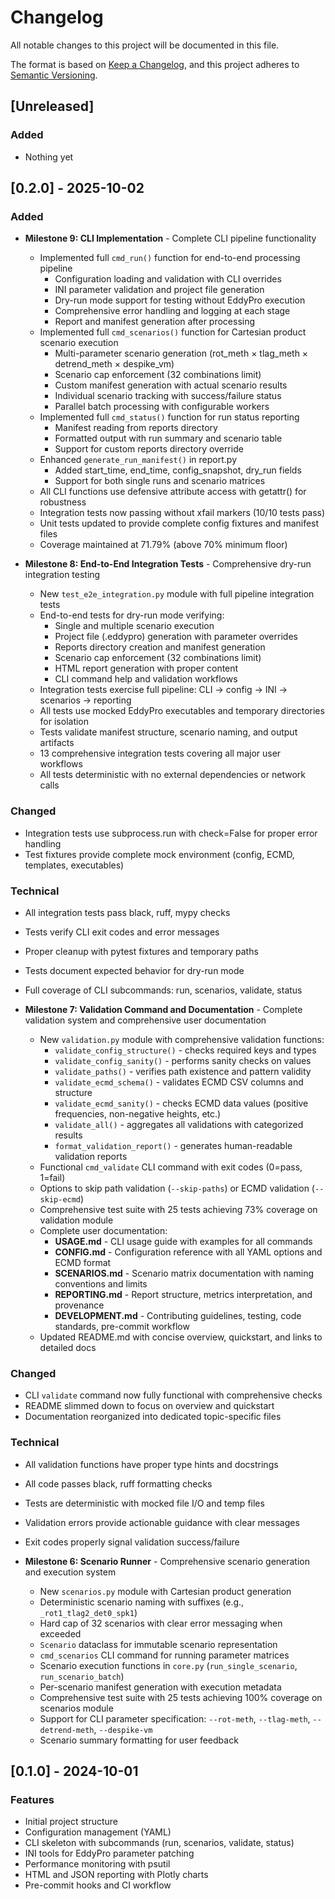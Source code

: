 # Changelog

All notable changes to this project will be documented in this file.

The format is based on [Keep a Changelog](https://keepachangelog.com/en/1.0.0/),
and this project adheres to [Semantic Versioning](https://semver.org/spec/v2.0.0.html).

## [Unreleased]

### Added

- Nothing yet

## [0.2.0] - 2025-10-02

### Added

- **Milestone 9: CLI Implementation** - Complete CLI pipeline functionality
  - Implemented full `cmd_run()` function for end-to-end processing pipeline
    - Configuration loading and validation with CLI overrides
    - INI parameter validation and project file generation
    - Dry-run mode support for testing without EddyPro execution
    - Comprehensive error handling and logging at each stage
    - Report and manifest generation after processing
  - Implemented full `cmd_scenarios()` function for Cartesian product scenario execution
    - Multi-parameter scenario generation (rot_meth × tlag_meth × detrend_meth × despike_vm)
    - Scenario cap enforcement (32 combinations limit)
    - Custom manifest generation with actual scenario results
    - Individual scenario tracking with success/failure status
    - Parallel batch processing with configurable workers
  - Implemented full `cmd_status()` function for run status reporting
    - Manifest reading from reports directory
    - Formatted output with run summary and scenario table
    - Support for custom reports directory override
  - Enhanced `generate_run_manifest()` in report.py
    - Added start_time, end_time, config_snapshot, dry_run fields
    - Support for both single runs and scenario matrices
  - All CLI functions use defensive attribute access with getattr() for robustness
  - Integration tests now passing without xfail markers (10/10 tests pass)
  - Unit tests updated to provide complete config fixtures and manifest files
  - Coverage maintained at 71.79% (above 70% minimum floor)

- **Milestone 8: End-to-End Integration Tests** - Comprehensive dry-run integration testing
  - New `test_e2e_integration.py` module with full pipeline integration tests
  - End-to-end tests for dry-run mode verifying:
    - Single and multiple scenario execution
    - Project file (.eddypro) generation with parameter overrides
    - Reports directory creation and manifest generation
    - Scenario cap enforcement (32 combinations limit)
    - HTML report generation with proper content
    - CLI command help and validation workflows
  - Integration tests exercise full pipeline: CLI → config → INI → scenarios → reporting
  - All tests use mocked EddyPro executables and temporary directories for isolation
  - Tests validate manifest structure, scenario naming, and output artifacts
  - 13 comprehensive integration tests covering all major user workflows
  - All tests deterministic with no external dependencies or network calls

### Changed

- Integration tests use subprocess.run with check=False for proper error handling
- Test fixtures provide complete mock environment (config, ECMD, templates, executables)

### Technical

- All integration tests pass black, ruff, mypy checks
- Tests verify CLI exit codes and error messages
- Proper cleanup with pytest fixtures and temporary paths
- Tests document expected behavior for dry-run mode
- Full coverage of CLI subcommands: run, scenarios, validate, status

- **Milestone 7: Validation Command and Documentation** - Complete validation system and comprehensive user documentation
  - New `validation.py` module with comprehensive validation functions:
    - `validate_config_structure()` - checks required keys and types
    - `validate_config_sanity()` - performs sanity checks on values
    - `validate_paths()` - verifies path existence and pattern validity
    - `validate_ecmd_schema()` - validates ECMD CSV columns and structure
    - `validate_ecmd_sanity()` - checks ECMD data values (positive frequencies, non-negative heights, etc.)
    - `validate_all()` - aggregates all validations with categorized results
    - `format_validation_report()` - generates human-readable validation reports
  - Functional `cmd_validate` CLI command with exit codes (0=pass, 1=fail)
  - Options to skip path validation (`--skip-paths`) or ECMD validation (`--skip-ecmd`)
  - Comprehensive test suite with 25 tests achieving 73% coverage on validation module
  - Complete user documentation:
    - **USAGE.md** - CLI usage guide with examples for all commands
    - **CONFIG.md** - Configuration reference with all YAML options and ECMD format
    - **SCENARIOS.md** - Scenario matrix documentation with naming conventions and limits
    - **REPORTING.md** - Report structure, metrics interpretation, and provenance
    - **DEVELOPMENT.md** - Contributing guidelines, testing, code standards, pre-commit workflow
  - Updated README.md with concise overview, quickstart, and links to detailed docs

### Changed

- CLI `validate` command now fully functional with comprehensive checks
- README slimmed down to focus on overview and quickstart
- Documentation reorganized into dedicated topic-specific files

### Technical

- All validation functions have proper type hints and docstrings
- All code passes black, ruff formatting checks
- Tests are deterministic with mocked file I/O and temp files
- Validation errors provide actionable guidance with clear messages
- Exit codes properly signal validation success/failure

- **Milestone 6: Scenario Runner** - Comprehensive scenario generation and execution system
  - New `scenarios.py` module with Cartesian product generation
  - Deterministic scenario naming with suffixes (e.g., `_rot1_tlag2_det0_spk1`)
  - Hard cap of 32 scenarios with clear error messaging when exceeded
  - `Scenario` dataclass for immutable scenario representation
  - `cmd_scenarios` CLI command for running parameter matrices
  - Scenario execution functions in `core.py` (`run_single_scenario`, `run_scenario_batch`)
  - Per-scenario manifest generation with execution metadata
  - Comprehensive test suite with 25 tests achieving 100% coverage on scenarios module
  - Support for CLI parameter specification: `--rot-meth`, `--tlag-meth`, `--detrend-meth`, `--despike-vm`
  - Scenario summary formatting for user feedback

## [0.1.0] - 2024-10-01

### Features

- Initial project structure
- Configuration management (YAML)
- CLI skeleton with subcommands (run, scenarios, validate, status)
- INI tools for EddyPro parameter patching
- Performance monitoring with psutil
- HTML and JSON reporting with Plotly charts
- Pre-commit hooks and CI workflow
